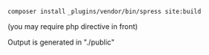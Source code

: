 `composer install`
`_plugins/vendor/bin/spress site:build`

(you may require php directive in front)

Output is generated in "./public"